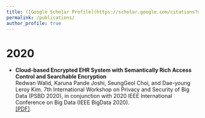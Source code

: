 ```yaml
---
title: ([Google Scholar Profile](https://scholar.google.com/citations?user=QWJlKQQAAAAJ))
permalink: /publications/
author_profile: true
---
```


# 2020
* **Cloud-based Encrypted EHR System with Semantically Rich Access Control and Searchable Encryption**<br>
Redwan Walid, Karuna Pande Joshi, SeungGeol Choi, and Dae-young Leroy Kim. 7th International Workshop on Privacy and Security of Big Data (PSBD 2020), in conjunction with 2020 IEEE International Conference on Big Data (IEEE BigData 2020).<br>
[[PDF]](https://ebiquity.umbc.edu/_file_directory_/papers/1055.pdf)
